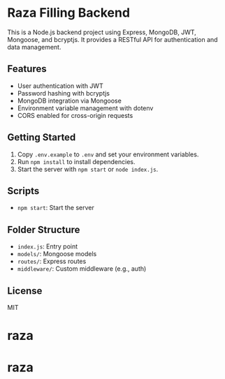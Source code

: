 # Raza Filling Backend

This is a Node.js backend project using Express, MongoDB, JWT, Mongoose, and bcryptjs. It provides a RESTful API for authentication and data management.

## Features
- User authentication with JWT
- Password hashing with bcryptjs
- MongoDB integration via Mongoose
- Environment variable management with dotenv
- CORS enabled for cross-origin requests

## Getting Started

1. Copy `.env.example` to `.env` and set your environment variables.
2. Run `npm install` to install dependencies.
3. Start the server with `npm start` or `node index.js`.

## Scripts
- `npm start`: Start the server

## Folder Structure
- `index.js`: Entry point
- `models/`: Mongoose models
- `routes/`: Express routes
- `middleware/`: Custom middleware (e.g., auth)

## License
MIT
# raza
# raza
